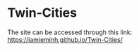 # Twin-Cities

The site can be accessed through this link: https://jamieminh.github.io/Twin-Cities/
